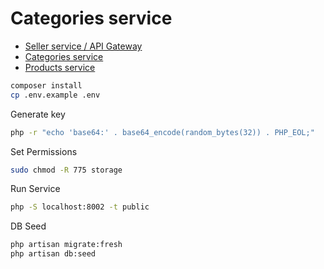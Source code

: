 # Categories service

- [Seller service / API Gateway](https://github.com/soulaimaneyahya/x2microservices-seller-service)
- [Categories service](https://github.com/soulaimaneyahya/x2microservices-categories-service)
- [Products service](https://github.com/soulaimaneyahya/x2microservices-products-service)

```sh
composer install
cp .env.example .env
```

Generate key
```sh
php -r "echo 'base64:' . base64_encode(random_bytes(32)) . PHP_EOL;"
```

Set Permissions
```sh
sudo chmod -R 775 storage
```

Run Service
```sh
php -S localhost:8002 -t public
```

DB Seed
```sh
php artisan migrate:fresh
php artisan db:seed
```

